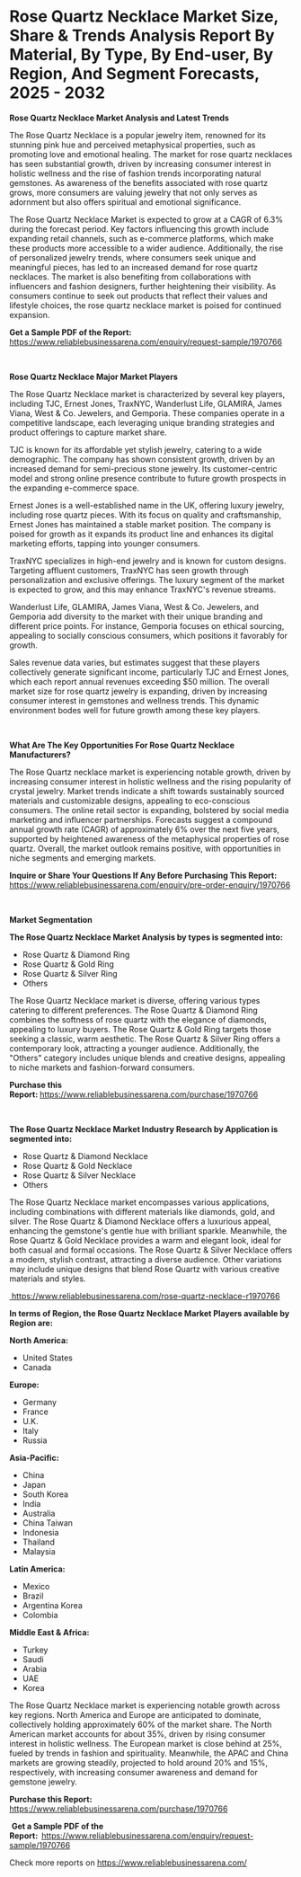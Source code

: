<p><h1>Rose Quartz Necklace Market Size, Share & Trends Analysis Report By Material, By Type, By End-user, By Region, And Segment Forecasts, 2025 - 2032</h1></p><p><strong>Rose Quartz Necklace Market Analysis and Latest Trends</strong></p>
<p><p>The Rose Quartz Necklace is a popular jewelry item, renowned for its stunning pink hue and perceived metaphysical properties, such as promoting love and emotional healing. The market for rose quartz necklaces has seen substantial growth, driven by increasing consumer interest in holistic wellness and the rise of fashion trends incorporating natural gemstones. As awareness of the benefits associated with rose quartz grows, more consumers are valuing jewelry that not only serves as adornment but also offers spiritual and emotional significance.</p><p>The Rose Quartz Necklace Market is expected to grow at a CAGR of 6.3% during the forecast period. Key factors influencing this growth include expanding retail channels, such as e-commerce platforms, which make these products more accessible to a wider audience. Additionally, the rise of personalized jewelry trends, where consumers seek unique and meaningful pieces, has led to an increased demand for rose quartz necklaces. The market is also benefiting from collaborations with influencers and fashion designers, further heightening their visibility. As consumers continue to seek out products that reflect their values and lifestyle choices, the rose quartz necklace market is poised for continued expansion.</p></p>
<p><strong>Get a Sample PDF of the Report:&nbsp;</strong> <a href="https://www.reliablebusinessarena.com/enquiry/request-sample/1970766?utm_campaign=3021&utm_medium=2&utm_source=Github&utm_content=ia&utm_term=04042025&utm_id=rose-quartz-necklace">https://www.reliablebusinessarena.com/enquiry/request-sample/1970766</a></p>
<p>&nbsp;</p>
<p><strong>Rose Quartz Necklace Major Market Players</strong></p>
<p><p>The Rose Quartz Necklace market is characterized by several key players, including TJC, Ernest Jones, TraxNYC, Wanderlust Life, GLAMIRA, James Viana, West & Co. Jewelers, and Gemporia. These companies operate in a competitive landscape, each leveraging unique branding strategies and product offerings to capture market share.</p><p>TJC is known for its affordable yet stylish jewelry, catering to a wide demographic. The company has shown consistent growth, driven by an increased demand for semi-precious stone jewelry. Its customer-centric model and strong online presence contribute to future growth prospects in the expanding e-commerce space.</p><p>Ernest Jones is a well-established name in the UK, offering luxury jewelry, including rose quartz pieces. With its focus on quality and craftsmanship, Ernest Jones has maintained a stable market position. The company is poised for growth as it expands its product line and enhances its digital marketing efforts, tapping into younger consumers.</p><p>TraxNYC specializes in high-end jewelry and is known for custom designs. Targeting affluent customers, TraxNYC has seen growth through personalization and exclusive offerings. The luxury segment of the market is expected to grow, and this may enhance TraxNYC's revenue streams.</p><p>Wanderlust Life, GLAMIRA, James Viana, West & Co. Jewelers, and Gemporia add diversity to the market with their unique branding and different price points. For instance, Gemporia focuses on ethical sourcing, appealing to socially conscious consumers, which positions it favorably for growth.</p><p>Sales revenue data varies, but estimates suggest that these players collectively generate significant income, particularly TJC and Ernest Jones, which each report annual revenues exceeding $50 million. The overall market size for rose quartz jewelry is expanding, driven by increasing consumer interest in gemstones and wellness trends. This dynamic environment bodes well for future growth among these key players.</p></p>
<p>&nbsp;</p>
<p><strong>What Are The Key Opportunities For Rose Quartz Necklace Manufacturers?</strong></p>
<p><p>The Rose Quartz necklace market is experiencing notable growth, driven by increasing consumer interest in holistic wellness and the rising popularity of crystal jewelry. Market trends indicate a shift towards sustainably sourced materials and customizable designs, appealing to eco-conscious consumers. The online retail sector is expanding, bolstered by social media marketing and influencer partnerships. Forecasts suggest a compound annual growth rate (CAGR) of approximately 6% over the next five years, supported by heightened awareness of the metaphysical properties of rose quartz. Overall, the market outlook remains positive, with opportunities in niche segments and emerging markets.</p></p>
<p><strong>Inquire or Share Your Questions If Any Before Purchasing This Report:</strong> <a href="https://www.reliablebusinessarena.com/enquiry/pre-order-enquiry/1970766?utm_campaign=3021&utm_medium=2&utm_source=Github&utm_content=ia&utm_term=04042025&utm_id=rose-quartz-necklace">https://www.reliablebusinessarena.com/enquiry/pre-order-enquiry/1970766</a></p>
<p>&nbsp;</p>
<p><strong>Market Segmentation</strong></p>
<p><strong>The Rose Quartz Necklace Market Analysis by types is segmented into:</strong></p>
<p><ul><li>Rose Quartz & Diamond Ring</li><li>Rose Quartz & Gold Ring</li><li>Rose Quartz & Silver Ring</li><li>Others</li></ul></p>
<p><p>The Rose Quartz Necklace market is diverse, offering various types catering to different preferences. The Rose Quartz & Diamond Ring combines the softness of rose quartz with the elegance of diamonds, appealing to luxury buyers. The Rose Quartz & Gold Ring targets those seeking a classic, warm aesthetic. The Rose Quartz & Silver Ring offers a contemporary look, attracting a younger audience. Additionally, the "Others" category includes unique blends and creative designs, appealing to niche markets and fashion-forward consumers.</p></p>
<p><strong>Purchase this Report:&nbsp;</strong><a href="https://www.reliablebusinessarena.com/purchase/1970766?utm_campaign=3021&utm_medium=2&utm_source=Github&utm_content=ia&utm_term=04042025&utm_id=rose-quartz-necklace">https://www.reliablebusinessarena.com/purchase/1970766</a></p>
<p>&nbsp;</p>
<p><strong>The Rose Quartz Necklace Market Industry Research by Application is segmented into:</strong></p>
<p><ul><li>Rose Quartz & Diamond Necklace</li><li>Rose Quartz & Gold Necklace</li><li>Rose Quartz & Silver Necklace</li><li>Others</li></ul></p>
<p><p>The Rose Quartz Necklace market encompasses various applications, including combinations with different materials like diamonds, gold, and silver. The Rose Quartz & Diamond Necklace offers a luxurious appeal, enhancing the gemstone's gentle hue with brilliant sparkle. Meanwhile, the Rose Quartz & Gold Necklace provides a warm and elegant look, ideal for both casual and formal occasions. The Rose Quartz & Silver Necklace offers a modern, stylish contrast, attracting a diverse audience. Other variations may include unique designs that blend Rose Quartz with various creative materials and styles.</p></p>
<p><a href="https://www.reliablebusinessarena.com/rose-quartz-necklace-r1970766?utm_campaign=3021&utm_medium=2&utm_source=Github&utm_content=ia&utm_term=04042025&utm_id=rose-quartz-necklace">&nbsp;https://www.reliablebusinessarena.com/rose-quartz-necklace-r1970766</a></p>
<p><strong>In terms of Region, the Rose Quartz Necklace Market Players available by Region are:</strong></p>
<p>
    <p> <strong> North America: </strong>
        <ul>
            <li>United States</li>
            <li>Canada</li>
        </ul>
        </p> 
    <p> <strong> Europe: </strong>
        <ul>
            <li>Germany</li>
            <li>France</li>
            <li>U.K.</li>
            <li>Italy</li>
            <li>Russia</li>
        </ul>
        </p> 
    <p> <strong> Asia-Pacific: </strong>
        <ul>
            <li>China</li>
            <li>Japan</li>
            <li>South Korea</li>
            <li>India</li>
            <li>Australia</li>
            <li>China Taiwan</li>
            <li>Indonesia</li>
            <li>Thailand</li>
            <li>Malaysia</li>
        </ul>
        </p> 
    <p> <strong> Latin America: </strong>
        <ul>
            <li>Mexico</li>
            <li>Brazil</li>
            <li>Argentina Korea</li>
            <li>Colombia</li>
        </ul>
        </p> 
    <p> <strong> Middle East & Africa: </strong>
        <ul>
            <li>Turkey</li>
            <li>Saudi</li>
            <li>Arabia</li>
            <li>UAE</li>
            <li>Korea</li>
        </ul>
    </p>
    </p>
<p><p>The Rose Quartz Necklace market is experiencing notable growth across key regions. North America and Europe are anticipated to dominate, collectively holding approximately 60% of the market share. The North American market accounts for about 35%, driven by rising consumer interest in holistic wellness. The European market is close behind at 25%, fueled by trends in fashion and spirituality. Meanwhile, the APAC and China markets are growing steadily, projected to hold around 20% and 15%, respectively, with increasing consumer awareness and demand for gemstone jewelry.</p></p>
<p><strong>Purchase this Report: </strong><a href="https://www.reliablebusinessarena.com/purchase/1970766?utm_campaign=3021&utm_medium=2&utm_source=Github&utm_content=ia&utm_term=04042025&utm_id=rose-quartz-necklace">https://www.reliablebusinessarena.com/purchase/1970766</a></p>
<p>&nbsp;<strong>Get a Sample PDF of the Report:&nbsp;&nbsp;</strong><a href="https://www.reliablebusinessarena.com/enquiry/request-sample/1970766?utm_campaign=3021&utm_medium=2&utm_source=Github&utm_content=ia&utm_term=04042025&utm_id=rose-quartz-necklace">https://www.reliablebusinessarena.com/enquiry/request-sample/1970766</a></p>
<p><strong></strong></p>
<p>Check more reports on <a href="https://www.reliablebusinessarena.com/?utm_campaign=3021&utm_medium=2&utm_source=Github&utm_content=ia&utm_term=04042025&utm_id=rose-quartz-necklace">https://www.reliablebusinessarena.com/</a></p>